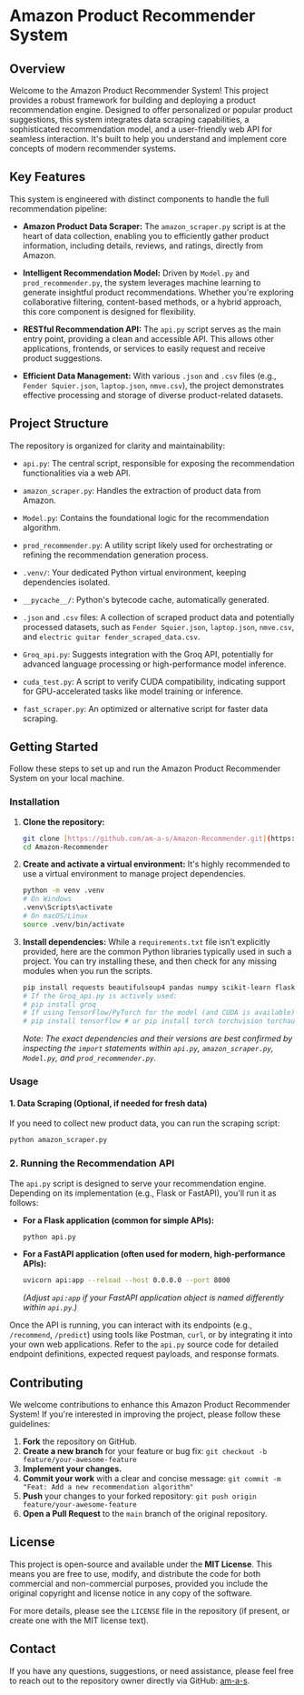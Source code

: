 # Amazon Product Recommender System

## Overview

Welcome to the Amazon Product Recommender System! This project provides a robust framework for building and deploying a product recommendation engine. Designed to offer personalized or popular product suggestions, this system integrates data scraping capabilities, a sophisticated recommendation model, and a user-friendly web API for seamless interaction. It's built to help you understand and implement core concepts of modern recommender systems.

## Key Features

This system is engineered with distinct components to handle the full recommendation pipeline:

* **Amazon Product Data Scraper:** The `amazon_scraper.py` script is at the heart of data collection, enabling you to efficiently gather product information, including details, reviews, and ratings, directly from Amazon.

* **Intelligent Recommendation Model:** Driven by `Model.py` and `prod_recommender.py`, the system leverages machine learning to generate insightful product recommendations. Whether you're exploring collaborative filtering, content-based methods, or a hybrid approach, this core component is designed for flexibility.

* **RESTful Recommendation API:** The `api.py` script serves as the main entry point, providing a clean and accessible API. This allows other applications, frontends, or services to easily request and receive product suggestions.

* **Efficient Data Management:** With various `.json` and `.csv` files (e.g., `Fender Squier.json`, `laptop.json`, `nmve.csv`), the project demonstrates effective processing and storage of diverse product-related datasets.

## Project Structure

The repository is organized for clarity and maintainability:

* `api.py`: The central script, responsible for exposing the recommendation functionalities via a web API.

* `amazon_scraper.py`: Handles the extraction of product data from Amazon.

* `Model.py`: Contains the foundational logic for the recommendation algorithm.

* `prod_recommender.py`: A utility script likely used for orchestrating or refining the recommendation generation process.

* `.venv/`: Your dedicated Python virtual environment, keeping dependencies isolated.

* `__pycache__/`: Python's bytecode cache, automatically generated.

* `.json` and `.csv` files: A collection of scraped product data and potentially processed datasets, such as `Fender Squier.json`, `laptop.json`, `nmve.csv`, and `electric guitar fender_scraped_data.csv`.

* `Groq_api.py`: Suggests integration with the Groq API, potentially for advanced language processing or high-performance model inference.

* `cuda_test.py`: A script to verify CUDA compatibility, indicating support for GPU-accelerated tasks like model training or inference.

* `fast_scraper.py`: An optimized or alternative script for faster data scraping.

## Getting Started

Follow these steps to set up and run the Amazon Product Recommender System on your local machine.

### Installation

1.  **Clone the repository:**

    ```bash
    git clone [https://github.com/am-a-s/Amazon-Recommender.git](https://github.com/am-a-s/Amazon-Recommender.git)
    cd Amazon-Recommender
    ```

2.  **Create and activate a virtual environment:**
    It's highly recommended to use a virtual environment to manage project dependencies.

    ```bash
    python -m venv .venv
    # On Windows
    .venv\Scripts\activate
    # On macOS/Linux
    source .venv/bin/activate
    ```

3.  **Install dependencies:**
    While a `requirements.txt` file isn't explicitly provided, here are the common Python libraries typically used in such a project. You can try installing these, and then check for any missing modules when you run the scripts.

    ```bash
    pip install requests beautifulsoup4 pandas numpy scikit-learn flask uvicorn
    # If the Groq_api.py is actively used:
    # pip install groq
    # If using TensorFlow/PyTorch for the model (and CUDA is available):
    # pip install tensorflow # or pip install torch torchvision torchaudio --index-url [https://download.pytorch.org/whl/cu118](https://download.pytorch.org/whl/cu118)
    ```

    *Note: The exact dependencies and their versions are best confirmed by inspecting the `import` statements within `api.py`, `amazon_scraper.py`, `Model.py`, and `prod_recommender.py`.*

### Usage

#### 1. Data Scraping (Optional, if needed for fresh data)

If you need to collect new product data, you can run the scraping script:

```bash
python amazon_scraper.py
```
### 2. Running the Recommendation API

The `api.py` script is designed to serve your recommendation engine. Depending on its implementation (e.g., Flask or FastAPI), you'll run it as follows:

* **For a Flask application (common for simple APIs):**

    ```bash
    python api.py
    ```

* **For a FastAPI application (often used for modern, high-performance APIs):**

    ```bash
    uvicorn api:app --reload --host 0.0.0.0 --port 8000
    ```
    *(Adjust `api:app` if your FastAPI application object is named differently within `api.py`.)*

Once the API is running, you can interact with its endpoints (e.g., `/recommend`, `/predict`) using tools like Postman, `curl`, or by integrating it into your own web applications. Refer to the `api.py` source code for detailed endpoint definitions, expected request payloads, and response formats.

## Contributing

We welcome contributions to enhance this Amazon Product Recommender System! If you're interested in improving the project, please follow these guidelines:

1.  **Fork** the repository on GitHub.
2.  **Create a new branch** for your feature or bug fix:
    `git checkout -b feature/your-awesome-feature`
3.  **Implement your changes.**
4.  **Commit your work** with a clear and concise message:
    `git commit -m "Feat: Add a new recommendation algorithm"`
5.  **Push** your changes to your forked repository:
    `git push origin feature/your-awesome-feature`
6.  **Open a Pull Request** to the `main` branch of the original repository.

## License

This project is open-source and available under the **MIT License**. This means you are free to use, modify, and distribute the code for both commercial and non-commercial purposes, provided you include the original copyright and license notice in any copy of the software.

For more details, please see the `LICENSE` file in the repository (if present, or create one with the MIT license text).

## Contact

If you have any questions, suggestions, or need assistance, please feel free to reach out to the repository owner directly via GitHub: [am-a-s](https://github.com/am-a-s).
